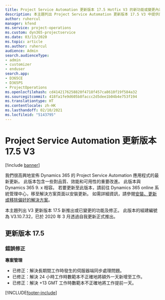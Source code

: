 ```yaml
---
title: Project Service Automation 更新版本 17.5 Hotfix V3 的新功能或變更內容
description: 本主題列出 Project Service Automation 更新版本 17.5 V3 中提供的功能和修正。
author: ruhercul
manager: kfend
ms.service: project-operations
ms.custom: dyn365-projectservice
ms.date: 03/13/2020
ms.topic: article
ms.author: ruhercul
audience: Admin
search.audienceType:
- admin
- customizer
- enduser
search.app:
- D365CE
- D365PS
- ProjectOperations
ms.openlocfilehash: cd4142176258820f4718f457ca8610f19f584a32
ms.sourcegitcommit: 418fa1fe9d605b8faccc2d5dee1b04b4e753f194
ms.translationtype: HT
ms.contentlocale: zh-HK
ms.lasthandoff: 02/10/2021
ms.locfileid: "5143795"
---
```

# <a name="project-service-automation-update-release-175-v3"></a>Project Service Automation 更新版本 17.5 V3

[!include [banner](../includes/psa-now-project-operations.md)]

我們很高興地宣佈 Dynamics 365 的 Project Service Automation 應用程式的最新更新。 此版本包含一些對品質、效能和可用性的重要改進。  此版本與 Dynamics 365 9. x 相容。 若要更新至此版本，請前往 Dynamics 365 online 系統管理中心，移至解決方案頁面以安裝更新。 如需詳細資訊，請參閱[安裝、更新或移除偏好的解決方案](https://docs.microsoft.com/power-platform/admin/install-remove-preferred-solution)。

本主題列出 V3 更新版本 17.5 新推出或已變更的功能及修正。 此版本的組建編號為 V3.10.7.32，已於 2020 年 3 月透過自我更新正式推出。


## <a name="update-release-175"></a>更新版本 17.5

### <a name="bug-fixes"></a>錯誤修正


**專案管理**

- 已修正：解決長期間工作時發生的伺服器端同步處理問題。
- 已修正：解決 24 小時工作時數範本不正確地將額外一天新增至工作。
- 已修正：解決 +13 GMT 工作時數範本不正確地將工作提前一天。



[!INCLUDE[footer-include](../includes/footer-banner.md)]